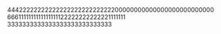 4442222222222222222222222222200000000000000000000000000
6661111111111111111122222222222221111111
3333333333333333333333333333
